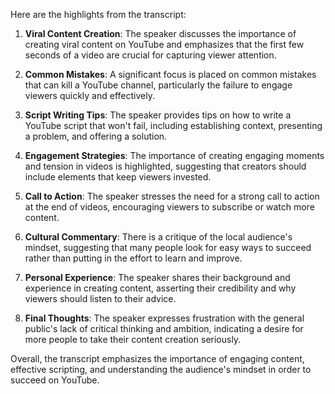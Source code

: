 Here are the highlights from the transcript:

1. **Viral Content Creation**: The speaker discusses the importance of creating viral content on YouTube and emphasizes that the first few seconds of a video are crucial for capturing viewer attention.

2. **Common Mistakes**: A significant focus is placed on common mistakes that can kill a YouTube channel, particularly the failure to engage viewers quickly and effectively.

3. **Script Writing Tips**: The speaker provides tips on how to write a YouTube script that won't fail, including establishing context, presenting a problem, and offering a solution.

4. **Engagement Strategies**: The importance of creating engaging moments and tension in videos is highlighted, suggesting that creators should include elements that keep viewers invested.

5. **Call to Action**: The speaker stresses the need for a strong call to action at the end of videos, encouraging viewers to subscribe or watch more content.

6. **Cultural Commentary**: There is a critique of the local audience's mindset, suggesting that many people look for easy ways to succeed rather than putting in the effort to learn and improve.

7. **Personal Experience**: The speaker shares their background and experience in creating content, asserting their credibility and why viewers should listen to their advice.

8. **Final Thoughts**: The speaker expresses frustration with the general public's lack of critical thinking and ambition, indicating a desire for more people to take their content creation seriously. 

Overall, the transcript emphasizes the importance of engaging content, effective scripting, and understanding the audience's mindset in order to succeed on YouTube.